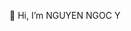  👋 Hi, I’m NGUYEN NGOC Y
 
<!---
ngocy02/ngocy02 is a ✨ special ✨ repository because its `README.md` (this file) appears on your GitHub profile.
You can click the Preview link to take a look at your changes.
--->
